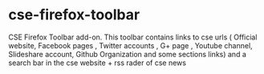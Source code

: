 cse-firefox-toolbar
===================

CSE Firefox Toolbar add-on.
This toolbar contains links to cse urls ( Official website, Facebook pages , Twitter accounts , G+ page , Youtube channel, Slideshare account, Github Organization and some sections links) and a search bar in the cse website + rss rader of cse news

